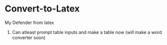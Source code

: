 # Convert-to-Latex
My Defender from latex 
1. Can atleast prompt table inputs and make a table now (will make a word converter soon)
